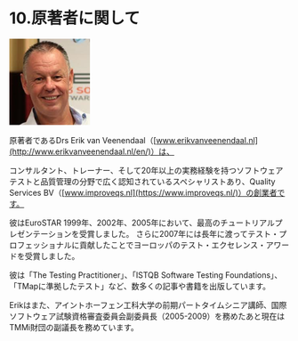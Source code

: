 # 10.原著者に関して

![](/assets/image6.png)

原著者であるDrs  Erik van Veenendaal（[www.erikvanveenendaal.nl](http://www.erikvanveenendaal.nl/en/)）は、

コンサルタント、トレーナー、そして20年以上の実務経験を持つソフトウェアテストと品質管理の分野で広く認知されているスペシャリストあり、Quality Services BV（[www.improveqs.nl](https://www.improveqs.nl/)）の創業者です。

彼はEuroSTAR 1999年、2002年、2005年において、最高のチュートリアルプレゼンテーションを受賞しました。 さらに2007年には長年に渡ってテスト・プロフェッショナルに貢献したことでヨーロッパのテスト・エクセレンス・アワードを受賞しました。

彼は「The Testing Practitioner」、「ISTQB Software Testing Foundations」、「TMapに準拠したテスト」など、数多くの記事や書籍を出版しています。

Erikはまた、アイントホーフェン工科大学の前期パートタイムシニア講師、国際ソフトウェア試験資格審査委員会副委員長（2005-2009）を務めたあと現在はTMMi財団の副議長を務めています。

